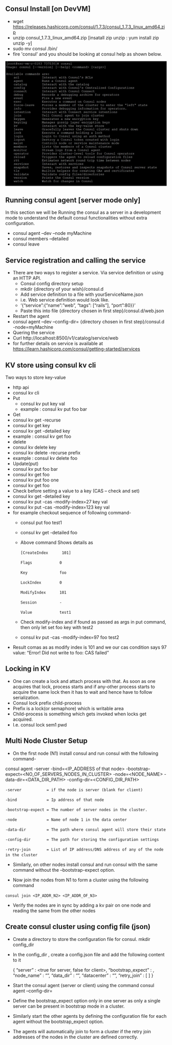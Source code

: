 ## Consul Install [on DevVM]
*	wget https://releases.hashicorp.com/consul/1.7.3/consul_1.7.3_linux_amd64.zip
*	unzip consul_1.7.3_linux_amd64.zip [insatall zip unzip : yum install zip unzip -y]
*	sudo mv consul /bin/
*	fire 'consul' and you should be looking at consul help as shown below.
 <p align="center"><img src="../images/consul_help.JPG?raw=true"></p>
 
## Running consul agent [server mode only]
In this section we will be Running the consul as a server in a development mode to understand the default consul functionalities without extra configuration.
*	consul agent –dev –node myMachine
*	consul members –detailed
*	consul leave

## Service registration and calling the service
* There are two ways to register a service. Via service definition or using an HTTP API.
  * Consul config directory setup
   * mkdir {directory of your wish}/consul.d
   * Add service definition to a file with yourServiceName.json
    *	i.e. Web service definition would look like.
    *	‘{“service”:{“name”:”web”, “tags”: [“rails”], “port”:80}}’
   * Paste this into file {directory chosen in first step}/consul.d/web.json
*	Restart the agent
  * consul agent –dev –config-dir= {directory chosen in first step}/consul.d -node=myMachine
*	Quering the service
  *	Curl http://localhost:8500/v1/catalog/service/web 
* for further details on service is available at https://learn.hashicorp.com/consul/getting-started/services

## KV store using consul kv cli
Two ways to store key-value
  * http api
  * consul kv cli
* Put 
  *	consul kv put key val
  *	example : consul kv put foo bar
*	Get
  *	consul kv get -recurse
  *	consul kv get key
  *	consul kv get -detailed key
  * example : consul kv get foo
*	delete
  *	consul kv delete key
  *	consul kv delete -recurse prefix
  * example : consul kv delete foo
*	Update(put)
  *	consul kv put foo bar
  *	consul kv get foo
  *	consul kv put foo one
  *	consul kv get foo
*	Check before setting a value to a key (CAS – check and set)
  *	consul kv get -detailed key
  *	consul kv put -cas -modify-index=27 key val
  *	consul kv put -cas -modify-index=123 key val
  *	for example checkout sequence of following command-
    *	consul put foo test1
    *	consul kv get -detailed foo
      * Above command Shows details as
        
        `[CreateIndex      101]`
        
        `Flags            0`
        
        `Key              foo`
        
        `LockIndex        0`
        
        `ModifyIndex      101`
        
        `Session          -`
        
        `Value            test1`
        
    * Check modify-index and if found as passed as args in put command, then only let set foo key with test2
    *	consul kv put -cas -modify-index=97 foo test2 
*	Result comas as as modify index is 101 and we our cas condition says 97 value: “Error! Did not write to foo: CAS failed”

## Locking in KV
*	One can create a lock and attach process with that. As soon as one acquires that lock, process starts and if any-other process starts to acquire the same lock then it has to wait and hence have to follow serialization.
*	Consul lock prefix child-process
*	Prefix is a lock(or semaphore) which is writable area
*	Child-process is something which gets invoked when locks get acquired.
  *	I.e. consul lock sem1 pwd

## Multi Node Cluster Setup
*	On the first node (N1) install consul and run consul with the following command- 

consul agent -server -bind=<IP_ADDRESS of that node> -bootstrap-expect=<NO_OF_SERVERS_NODES_IN_CLUSTER> -node=<NODE_NAME> -data-dir=<DATA_DIR_PATH> -config-dir=<CONFIG_DIR_PATH>

`-server           = if the node is server (blank for client)`

`-bind             = Ip address of that node`

`-bootstrap-expect = The number of server nodes in the cluster.`

`-node             = Name of node 1 in the data center`

`-data-dir         = The path where consul agent will store their state`

`-config-dir       = The path for storing the configuration settings`

`-retry-join       = List of IP address/DNS address of any of the node in the cluster`

*	Similarly, on other nodes install consul and run consul with the same command without the –bootstrap-expect option.

*	Now join the nodes from N1 to form a cluster using the following command

`consul join <IP_ADDR_N2> <IP_ADDR_OF_N3>`

*	Verify the nodes are in sync by adding a kv pair on one node and reading the same from the other nodes



## Create consul cluster using config file (json)
*	Create a directory to store the configuration file for consul.
    mkdir config_dir

*	In the config_dir , create a config.json file and add the following content to it

    {
        “server” : <true for server, false for client>,
        “bootstrap_expect” : <no of servers in cluster>,
        “node_name” : “<node name>”,
        “data_dir” : “<path to your data dir>”,
        “datacenter” : “<name of datacenter>”,
        “retry_join” : [
            <List of addresses to connect to>
        ]
    }

*	Start the consul agent (server or client) using the command 
    consul agent –config-dir=<path to your config dir>

*	Define the bootstrap_expect option only in one server as only a single server can be present in bootstrap mode in a cluster.

*	Similarly start the other agents by defining the configuration file for each agent without the bootstrap_expect option.

*	The agents will automatically join to form a cluster if the retry join addresses of the nodes in the cluster are defined correctly.
